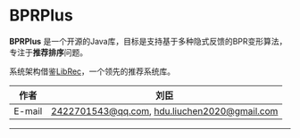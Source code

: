 BPRPlus
==========

**BPRPlus**  是一个开源的Java库，目标是支持基于多种隐式反馈的BPR变形算法，专注于**推荐排序**问题。 

系统架构借鉴[LibRec](https://github.com/guoguibing/librec)，一个领先的推荐系统库。

|作者|刘臣|
|---|---
|E-mail|2422701543@qq.com, hdu.liuchen2020@gmail.com

*****
